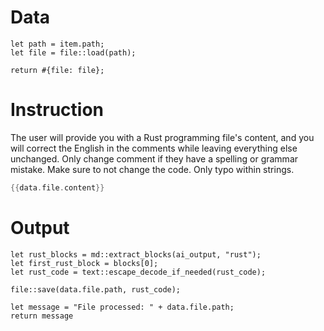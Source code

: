 # Data

```rhai
let path = item.path;
let file = file::load(path);

return #{file: file};
```

# Instruction

The user will provide you with a Rust programming file's content, and you will correct the English in the comments while leaving everything else unchanged.
Only change comment if they have a spelling or grammar mistake.
Make sure to not change the code. Only typo within strings.

```rust
{{data.file.content}}
```

# Output

```rhai
let rust_blocks = md::extract_blocks(ai_output, "rust");
let first_rust_block = blocks[0];
let rust_code = text::escape_decode_if_needed(rust_code);

file::save(data.file.path, rust_code);

let message = "File processed: " + data.file.path;
return message
```